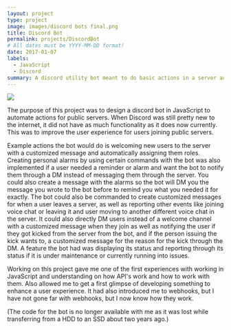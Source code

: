 ```yaml
---
layout: project
type: project
image: images/discord bots final.png
title: Discord Bot
permalink: projects/DiscordBot
# All dates must be YYYY-MM-DD format!
date: 2017-01-07
labels:
  - JavaScript
  - Discord
summary: A discord utility bot meant to do basic actions in a server automatically.
---
```


<img src="https://omgeeky.com/wp-content/uploads/2020/02/How-To-Add-Bots-To-Discord.png">

The purpose of this project was to design a discord bot in JavaScript to automate actions for public servers. When Discord was still pretty new to the internet, it did not have as much functionality as it does now currently. This was to improve the user experience for users joining public servers.

Example actions the bot would do is welcoming new users to the server with a customized message and automatically assigning them roles. Creating personal alarms by using certain commands with the bot was also implemented if a user needed a reminder or alarm and want the bot to notify them through a DM instead of messaging them through the server. You could also create a message with the alarms so the bot will DM you the message you wrote to the bot before to remind you what you needed it for exactly. The bot could also be commanded to create customized messages for when a user leaves a server, as well as reporting other events like joining voice chat or leaving it and user moving to another different voice chat in the server. It could also directly DM users instead of a welcome channel with a customized message when they join as well as notifying the user if they got kicked from the server from the bot, and if the person issuing the kick wants to, a customized message for the reason for the kick through the DM. A feature the bot had was displaying its status and reporting through its status if it is under maintenance or currently running into issues.

Working on this project gave me one of the first experiences with working in JavaScript and understanding on how API's work and how to work with them. Also allowed me to get a first glimpse of developing something to enhance a user experience. It had also introduced me to webhooks, but I have not gone far with webhooks, but I now know how they work.

(The code for the bot is no longer available with me as it was lost while transferring from a HDD to an SSD about two years ago.) 
